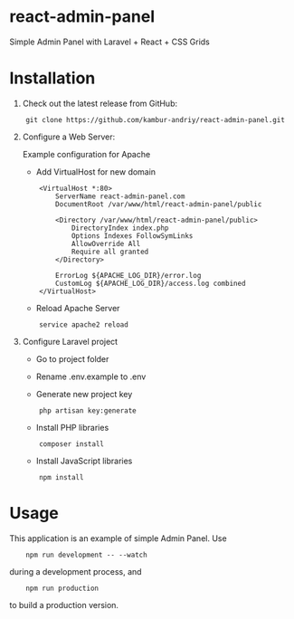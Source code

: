 # react-admin-panel

Simple Admin Panel with Laravel + React + CSS Grids

# Installation

1. Check out the latest release from GitHub:

```    
    git clone https://github.com/kambur-andriy/react-admin-panel.git
```    
    
2. Configure a Web Server:

    Example configuration for Apache
    
    * Add VirtualHost for new domain
    
    ```        
        <VirtualHost *:80>
            ServerName react-admin-panel.com
            DocumentRoot /var/www/html/react-admin-panel/public
        
            <Directory /var/www/html/react-admin-panel/public>
                DirectoryIndex index.php
                Options Indexes FollowSymLinks
                AllowOverride All
                Require all granted
            </Directory>
        
            ErrorLog ${APACHE_LOG_DIR}/error.log
            CustomLog ${APACHE_LOG_DIR}/access.log combined
        </VirtualHost>
    ```

    * Reload Apache Server
    
    ```        
        service apache2 reload
    ```        
           
3. Configure Laravel project

    * Go to project folder
    
    * Rename .env.example to .env
    
    * Generate new project key
    
    ```        
        php artisan key:generate
    ```        
            
    * Install PHP libraries

    ```        
        composer install
    ```        
    
    * Install JavaScript libraries

    ```        
        npm install
    ```        
    
# Usage

This application is an example of simple Admin Panel.
Use

        npm run development -- --watch

during a development process, and 

        npm run production
        
to build a production version.
